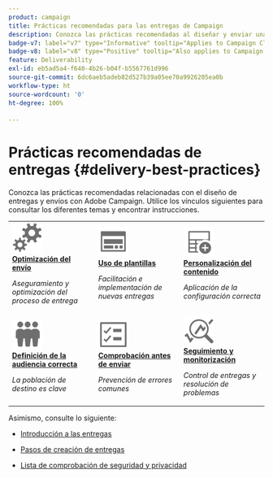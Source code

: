 ```yaml
---
product: campaign
title: Prácticas recomendadas para las entregas de Campaign
description: Conozca las prácticas recomendadas al diseñar y enviar una entrega
badge-v7: label="v7" type="Informative" tooltip="Applies to Campaign Classic v7"
badge-v8: label="v8" type="Positive" tooltip="Also applies to Campaign v8"
feature: Deliverability
exl-id: eb5ad5a4-f640-4b26-b04f-b5567761d996
source-git-commit: 6dc6aeb5adeb82d527b39a05ee70a9926205ea0b
workflow-type: ht
source-wordcount: '0'
ht-degree: 100%

---
```


# Prácticas recomendadas de entregas {#delivery-best-practices}



Conozca las prácticas recomendadas relacionadas con el diseño de entregas y envíos con Adobe Campaign. Utilice los vínculos siguientes para consultar los diferentes temas y encontrar instrucciones.

<table>
<tr>
  <td>
    <a href="optimize-delivery.md">
      <img alt="Optimización" src="assets/do-not-localize/optimize.svg" width="60px"/>
    </a>
    <div>
      <a href="optimize-delivery.md">
    <strong>Optimización del envío</strong>
    </a>
    </div>
    <p>
    <em>Aseguramiento y optimización del proceso de entrega</em>
    <p>
  </td>
   <td>
    <a href="use-templates.md">
      <img alt="Plantillas" src="assets/do-not-localize/design.svg" width="60px"/>
    </a>
    <div>
      <a href="use-templates.md">
    <strong>Uso de plantillas</strong>
    </a>
    </div>
    <p>
    <em>Facilitación e implementación de nuevas entregas</em>
    <p>
  </td>
  <td>
    <a href="design-and-personalize.md">
      <img alt="Diseño" src="assets/do-not-localize/custom.svg" width="60px"/>
    </a>
    <div>
      <a href="design-and-personalize.md">
    <strong>Personalización del contenido</strong>
    </a>
    </div>
    <p>
    <em>Aplicación de la configuración correcta</em>
    <p>
  </td>
</tr>
<tr>
  <td>
    <a href="define-the-right-audience.md">
      <img alt="Destinatario" src="assets/do-not-localize/profiles.svg" width="60px"/>
    </a>
    <div>
      <a href="define-the-right-audience.md">
    <strong>Definición de la audiencia correcta</strong>
    </a>
    </div>
    <p>
    <em>La población de destino es clave</em>
    <p>
  </td>
   <td>
    <a href="check-before-sending.md">
      <img alt="Marque" src="assets/do-not-localize/start.svg" width="60px"/>
    </a>
    <div>
      <a href="check-before-sending.md">
    <strong>Comprobación antes de enviar</strong>
    </a>
    </div>
    <p>
    <em>Prevención de errores comunes</em>
    <p>
  </td>
  <td>
    <a href="track-and-monitor.md">
      <img alt="Optimización" src="assets/do-not-localize/troubleshoot.svg" width="60px"/>
    </a>
    <div>
      <a href="track-and-monitor.md">
    <strong>Seguimiento y monitorización</strong>
    </a>
    </div>
    <p>
    <em>Control de entregas y resolución de problemas</em>
    <p>
  </td>
</tr>
</table>

Asimismo, consulte lo siguiente:

* [Introducción a las entregas](about-deliverability.md)

* [Pasos de creación de entregas](steps-about-delivery-creation-steps.md)

* [Lista de comprobación de seguridad y privacidad](https://helpx.adobe.com/es/campaign/kb/acc-security.html)
